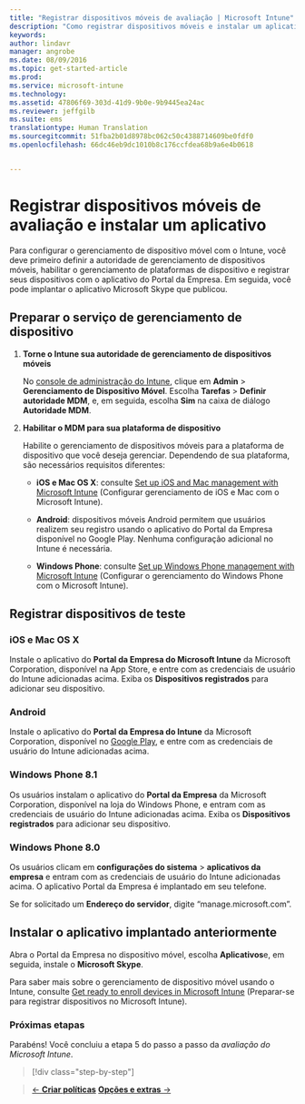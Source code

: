 ```yaml
---
title: "Registrar dispositivos móveis de avaliação | Microsoft Intune"
description: "Como registrar dispositivos móveis e instalar um aplicativo quando você se inscrever para uma avaliação gratuita de 30 dias do Intune"
keywords: 
author: lindavr
manager: angrobe
ms.date: 08/09/2016
ms.topic: get-started-article
ms.prod: 
ms.service: microsoft-intune
ms.technology: 
ms.assetid: 47806f69-303d-41d9-9b0e-9b9445ea24ac
ms.reviewer: jeffgilb
ms.suite: ems
translationtype: Human Translation
ms.sourcegitcommit: 51fba2b01d8978bc062c50c4388714609be0fdf0
ms.openlocfilehash: 66dc46eb9dc1010b8c176ccfdea68b9a6e4b0618


---
```


# Registrar dispositivos móveis de avaliação e instalar um aplicativo
Para configurar o gerenciamento de dispositivo móvel com o Intune, você deve primeiro definir a autoridade de gerenciamento de dispositivos móveis, habilitar o gerenciamento de plataformas de dispositivo e registrar seus dispositivos com o aplicativo do Portal da Empresa. Em seguida, você pode implantar o aplicativo Microsoft Skype que publicou.

## Preparar o serviço de gerenciamento de dispositivo

1.  **Torne o Intune sua autoridade de gerenciamento de dispositivos móveis**

    No [console de administração do Intune](https://manage.microsoft.com/), clique em **Admin** &gt; **Gerenciamento de Dispositivo Móvel**. Escolha **Tarefas** > **Definir autoridade MDM**, e, em seguida, escolha **Sim** na caixa de diálogo **Autoridade MDM**.

2.  **Habilitar o MDM para sua plataforma de dispositivo**

    Habilite o gerenciamento de dispositivos móveis para a plataforma de dispositivo que você deseja gerenciar. Dependendo de sua plataforma, são necessários requisitos diferentes:

    -   **iOS e Mac OS X**: consulte [Set up iOS and Mac management with Microsoft Intune](/Intune/Deploy-Use/set-up-ios-and-mac-management-with-microsoft-intune) (Configurar gerenciamento de iOS e Mac com o Microsoft Intune).

    -   **Android**: dispositivos móveis Android permitem que usuários realizem seu registro usando o aplicativo do Portal da Empresa disponível no Google Play. Nenhuma configuração adicional no Intune é necessária.

    -   **Windows Phone**: consulte [Set up Windows Phone management with Microsoft Intune](/Intune/Deploy-Use/set-up-windows-phone-management-with-microsoft-intune) (Configurar o gerenciamento do Windows Phone com o Microsoft Intune).

## Registrar dispositivos de teste

### iOS e Mac OS X
Instale o aplicativo do **Portal da Empresa do Microsoft Intune** da Microsoft Corporation, disponível na App Store, e entre com as credenciais de usuário do Intune adicionadas acima. Exiba os **Dispositivos registrados** para adicionar seu dispositivo.

### Android
Instale o aplicativo do **Portal da Empresa do Intune** da Microsoft Corporation, disponível no [Google Play](http://go.microsoft.com/fwlink/p/?LinkId=386612), e entre com as credenciais de usuário do Intune adicionadas acima.

### Windows Phone 8.1
Os usuários instalam o aplicativo do **Portal da Empresa** da Microsoft Corporation, disponível na loja do Windows Phone, e entram com as credenciais de usuário do Intune adicionadas acima.  Exiba os **Dispositivos registrados** para adicionar seu dispositivo.

 ### Windows Phone 8.0
 Os usuários clicam em **configurações do sistema** &gt; **aplicativos da empresa** e entram com as credenciais de usuário do Intune adicionadas acima. O aplicativo Portal da Empresa é implantado em seu telefone.

Se for solicitado um **Endereço do servidor**, digite “manage.microsoft.com”.


## Instalar o aplicativo implantado anteriormente
Abra o Portal da Empresa no dispositivo móvel, escolha **Aplicativos**e, em seguida, instale o **Microsoft Skype**.

Para saber mais sobre o gerenciamento de dispositivo móvel usando o Intune, consulte [Get ready to enroll devices in Microsoft Intune](/Intune/deploy-use/get-ready-to-enroll-devices-in-microsoft-intune) (Preparar-se para registrar dispositivos no Microsoft Intune).

### Próximas etapas
Parabéns! Você concluiu a etapa 5 do passo a passo da *avaliação do Microsoft Intune*.

>[!div class="step-by-step"]

>[&larr; **Criar políticas**](.\get-started-with-a-30-day-trial-of-microsoft-intune-step-4.md)     [**Opções e extras** &rarr;](.\get-started-with-a-30-day-trial-of-microsoft-intune-step-6.md)  



<!--HONumber=Aug16_HO2-->


